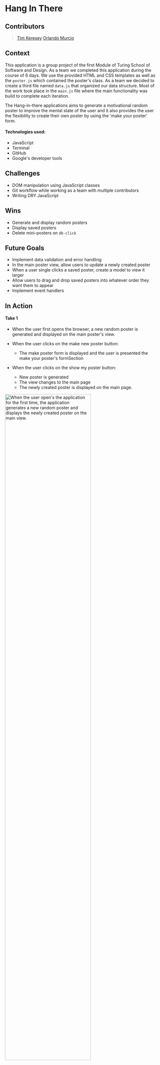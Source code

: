 # Hang In There

## Contributors

> [Tim Keresey](https://github.com/timkeresey)
  [Orlando Murcio](https://www.github.com/atos20)

## Context

This application is a group project of the first Module of Turing School of Software and Design. As a team we completed this application during the course of 6 days. We use the provided HTML and CSS templates as well as the `poster.js` which contained the poster's class. As a team we decided to create a third file named `data.js` that organized our data structure. Most of the work took place in the `main.js` file where the main functionality was build to complete each iteration.

The Hang-in-there applications aims to generate a motivational random poster to improve the mental state of the user and it also provides the user the flexibility to create their own poster by using the 'make your poster' form.

#### Technologies used:

 * JavaScript
 * Terminal
 * GitHub
 * Google's developer tools

## Challenges

  * DOM manipulation using JavaScript classes
  * Git workflow while working as a team with multiple contributors
  * Writing DRY JavaScript


## Wins

  * Generate and display random posters
  * Display saved posters
  * Delete mini-posters on `db-click`

## Future Goals

  * Implement data validation and error handling
  * In the main poster view, allow users to update a newly created poster
  * When a user single clicks a saved poster, create a model to view it larger
  * Allow users to drag and drop saved posters into whatever order they want them to appear
  * Implement event handlers

## In Action

  #### Take 1

  * When the user first opens the browser, a new random poster is generated and displayed on the main poster's view.

  * When the user clicks on the make new poster button:

      - The make poster form is displayed and the user is presented the make your poster's formSection

  * When the user clicks on the show my poster button:

      - New poster is generated
      - The view changes to the main page
      - The newly created poster is displayed on the main page.


  <img src="https://media.giphy.com/media/RfSKYR2xDTVnfnwWql/giphy.gif" alt="When the user open's the application for the first time, the application generates a new random poster and displays the newly created poster on the main view." height=auto width=75%/>

#### Take 2

* When the user clicks on the save this button:

    - The current poster is saved

* When user clicks on the show saved posters button:

    - The view changes one more time

  <img src="https://media.giphy.com/media/iezamcB9z8shxbTmo4/giphy.gif" alt="When the user clicks on the make new poster button, the make poster form is displayed and the user is presented with 3 input fields where the user can add an image url, a title and a quote. When the user clicks on the show my poster button a new poster is generated, the view changes to the main page and the newly created poster is displayed." height=auto width=75%/>

#### Take 3

* When the user is on the saved poster's view and double clicks on any mini poster, the mini poster is deleted from the saved posters grid.

  <img src="https://media.giphy.com/media/f8W0AgSwh2YBpkU0Cu/giphy.gif" alt="When the user clicks on the save this button, the current poster is saved. After the poster has been saved the user can click on the show saved posters button. The view changes one more time " height=auto width=75%/>



#### Take 4
* When the user `double clicks` on any mini poster, the user can remove the mini poster from the saved mini poster view.

  <img src="https://media.giphy.com/media/KDUXa8pcpdLyhaDCL3/giphy.gif" alt="When the user is on the saved poster's view and double clicks on any mini poster, the mini poster is deleted" height=auto width=75%/>

### Comps provided by instructors

#### Main Page

![screenshot of main page showing poster](/readme-imgs/homepage.png)

#### Switching Views

Form page:
![screenshot of form](/readme-imgs/form.png)

Saved posters page (once working with extra saved posters):
![screenshot of saved posters page](/readme-imgs/saved.png)



#### Create a New Poster Form

Form being filled out:
![screenshot of form](/readme-imgs/form.png)

Once poster is saved:
![screenshot of result](/readme-imgs/form-result.png)


#### Saved Posters View

Saved posters view:
![screenshot of saved posters section](/readme-imgs/saved.png)

### Contribute to the project

- If you want to contribute
- clone the repository to your computer `git clone <URL>`
- cd into the repository `cd <repo-name>`
- create a new branch with `git checkout -b <new branch name>`
- open your text editor and add or remove functionalities to the site.
- `git add` and `git commit -m` to save the changes to your local repository
- `git push` your changes
- create a new pull request!

### Project Manager
 > [Hannah Hudson](https://github.com/hannahhch)
